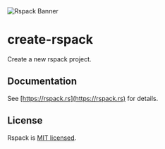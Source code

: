 <picture>
  <img alt="Rspack Banner" src="https://assets.rspack.rs/rspack/rspack-banner.png">
</picture>

# create-rspack

Create a new rspack project.

## Documentation

See [https://rspack.rs](https://rspack.rs) for details.

## License

Rspack is [MIT licensed](https://github.com/web-infra-dev/rspack/blob/main/LICENSE).
